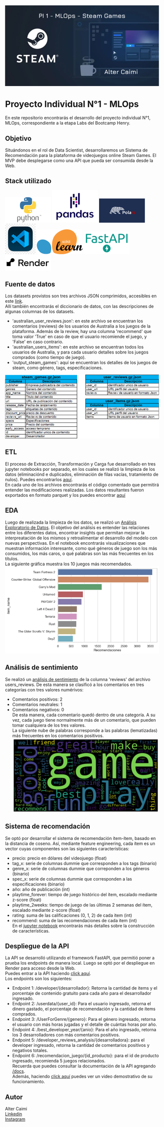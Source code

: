 ![Portada](assets/steam-portada.png)

# Proyecto Individual N°1 - MLOps <br>
En este repositorio encontrarás el desarrollo del proyecto individual N°1, MLOps, correspondiente a la etapa Labs del Bootcamp Henry. <br>

## Objetivo <br>
Situándonos en el rol de Data Scientist, desarrollaremos un Sistema de Recomendación para la plataforma de videojuegos online Steam Games. El MVP debe desplegarse como una API que pueda ser consumida desde la Web.<br>

## Stack utilizado <br>
<img src="assets/Python-Symbol.png" alt="Python" width="150"/> <img src="assets/pandas.png" alt="Pandas" width="150"/> <img src="assets/Polars_.png" alt="Polars" width="150"/> <img src="assets/vscode.png" alt="VSCode" width="100"/> <img src="assets/sklearn.png" alt="Scikit-learn" width="150"/> <img src="assets/fastapi.png" alt="FastAPI" width="150"/> <img src="assets/render.png" alt="Render" width="150"/>

## Fuente de datos<br>
Los datasets provistos son tres archivos JSON comprimidos, accesibles en este [link](https://drive.google.com/drive/folders/1HqBG2-sUkz_R3h1dZU5F2uAzpRn7BSpj).<br>
Allí también encontrarás el diccionario de datos, con las descripciones de algunas columnas de los datasets. <br>
* 'australian_user_reviews.json': en este archivo se encuentran los comentarios (reviews) de los usuarios de Australia a los juegos de la plataforma. Además de la review, hay una columna 'recommend' que toma valor 'True' en caso de que el usuario recomiende el juego, y 'False' en caso contrario.
* 'australian_users_items': en este archivo se encuentran todos los usuarios de Australia, y para cada usuario detalles sobre los juegos comprados (como tiempo de juego).
* 'output_steam_games': aquí se encuentran los detalles de los juegos de steam, como género, tags, especificaciones. <br>

![Diccionario de datos](assets/data_dic.png) <br>

## ETL <br>
El proceso de Extracción, Transformación y Carga fue desarrollado en tres jupyter notebooks por separado, en los cuales se realizó la limpieza de los datos (eliminaciónd e duplicados, eliminación de filas vacías, tratamiento de nulos). Puedes encontrarlos [aquí](ETL/). <br>
En cada uno de los archivos encontrarás el código comentado que permitirá entender las modificaciones realizadas. Los datos resultantes fueron exportados en formato parquet y los puedes encontrar [aquí](CleanData/) <br>

## EDA <br>
Luego de realizada la limpieza de los datos, se realizó un [Análisis Exploratorio de Datos](EDA_steam.ipynb). El objetivo del análisis es entender las relaciones entre los diferentes datos, encontrar insights que permitan mejorar la interpreatación de los mismos y retroalimentar el desarrollo del modelo con nuevas perspectivas. En el notebook encontrarás visualizaciones que muestran información interesante, como qué géneros de juego son los más consumidos, los más caros, o qué palabras son las más frecuentes en los títulos. <br>
La siguiente gráfica muestra los 10 juegos más recomendados.
![top_10](/assets/top10_games.png)

## Análisis de sentimiento <br>
Se realizó un [análisis de sentimiento](sentiment_analysis.ipynb) de la columna 'reviews' del archivo users_reviews. De esta manera se clasificó a los comentarios en tres categorías con tres valores numérivos:
- Comentarios positivos: 2
- Comentarios neutrales: 1
- Comentarios negativos: 0 <br>
De esta manera, cada comentario quedó dentro de una categoría. A su vez, cada juego tiene normalmente más de un comentario, que pueden tomar cualquiera de los tres valores.<br>
La siguiente nube de palabras corresponde a las palabras (lematizadas) más frecuentes en los comentarios positivos. <br>
![nube_positivos](assets/wordcloud_sent.png)

## Sistema de recomendación <br>
Se optó por desarrollar el sistema de recomendación ítem-ítem, basado en la distancia de coseno. Así, mediante feature engineering, cada ítem es un vector cuyas componentes son las siguientes características:
- precio: precio en dólares del videojuego (float)
- tag_x: serie de columnas dummie que corresponden a los tags (binario)
- genre_x: serie de columnas dummie que correponden a los géneros (binario)
- spec_x: serie de columnas dummie que corresponden a las especificaciones (binario)
- año: año de publicación (int)
- playtime_forever: tiempo de juego histórico del ítem, escalado mediante z-score (float)
- playtime_2weeks: tiempo de juego de las últimas 2 semanas del ítem, escalado mediante z-score (float)
- rating: suma de las calificaciones (0, 1, 2) de cada item (int)
- recommend: suma de las recomendaciones de cada item (int) <br>
En el [jupyter notebook](Recommender%20System/item_item_recom.ipynb) encontrarás más detalles sobre la construcción de características.

## Despliegue de la API
La API se desarrolló utilizando el framework FastAPI, que permitió poner a prueba los endpoints de manera local. Luego se optó por el despliegue en Render para acceso desde la Web. <br>
Puedes entrar a la API haciendo [click aquí](https://steam-mlops-4stb.onrender.com). <br>
Los endpoints son los siguientes:
- Endpoint 1: /developer/{desarrollador}: Retorna la cantidad de items y el porcentaje de contenido gratuito para cada año para el desarrollador ingresado.
- Endpoint 2: /userdata/{user_id}: Para el usuario ingresado, retorna el dinero gastado, el porcentaje de recomendación y la cantidad de ítems comprados.
- Endpoint 3: /UserForGenre/{genero}: Para el género ingresado, retorna el usuario con más horas jugadas y el detalle de cuántas horas por año.
- Endpoint 4: /best_developer_year/{anio}: Para el año ingresado, retorna los 3 desarrolladores con más comentarios positivos.
- Endpoint 5: /developer_reviews_analysis/{desarrolladora}: para el developer ingresado, retorna la cantidad de comentarios positivos y negativos totales.
- Endpoint 6: /recomendacion_juego/{id_producto}: para el id de producto ingresado, recomienda 5 juegos relacionados. <br>
Recuerda que puedes consultar la documentación de la API agregando [/docs](https://steam-mlops-4stb.onrender.com/docs). <br>
Además, haciendo [click aquí](https://www.youtube.com/watch?v=c2r-wZxHRm4&t=48s) puedes ver un video demostrativo de su funcionamiento.


## Autor
Alter Caimi <br>
[Linkedin](https://www.linkedin.com/in/alter-caimi) <br>
[Instagram](https://www.instagram.com/alt3rk/) <br>